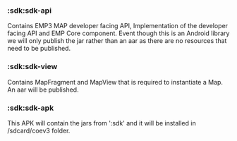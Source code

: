 ### :sdk:sdk-api

Contains EMP3 MAP developer facing API, Implementation of the developer facing API and EMP Core component. Event though this is an Android library we will only publish the jar rather than an aar as there are no resources that need to be published.

### :sdk:sdk-view

Contains MapFragment and MapView that is required to instantiate a Map. An aar will be published.

### :sdk:sdk-apk

This APK will contain the jars from ':sdk' and it will be installed in /sdcard/coev3 folder.